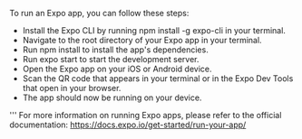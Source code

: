 To run an Expo app, you can follow these steps: 
  - Install the Expo CLI by running npm install -g expo-cli in your terminal.
  - Navigate to the root directory of your Expo app in your terminal.
  - Run npm install to install the app's dependencies.
  - Run expo start to start the development server.
  - Open the Expo app on your iOS or Android device.
  - Scan the QR code that appears in your terminal or in the Expo Dev Tools that open in your browser.
  - The app should now be running on your device.

'''
For more information on running Expo apps, please refer to the official documentation: https://docs.expo.io/get-started/run-your-app/
